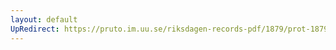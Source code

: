 ```yaml
---
layout: default
UpRedirect: https://pruto.im.uu.se/riksdagen-records-pdf/1879/prot-1879--fk--011/prot-1879--fk--011_028.pdf
---
```

